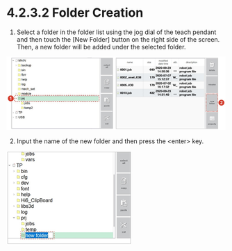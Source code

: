 # 4.2.3.2 Folder Creation

1.	Select a folder in the folder list using the jog dial of the teach pendant and then touch the \[New Folder\] button on the right side of the screen. Then, a new folder will be added under the selected folder.

![](../../../.gitbook/assets/image%20%28361%29.png)

2.	Input the name of the new folder and then press the &lt;enter&gt; key.

![](../../../.gitbook/assets/image%20%28304%29.png)

